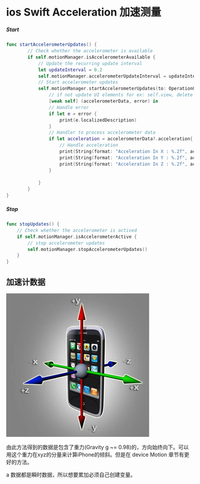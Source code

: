 # ios Swift Acceleration 加速测量

##### Start

```swift
func startAccelerometerUpdates() {
        // Check whether the accelerometer is available
        if self.motionManager.isAccelerometerAvailable {
            // Update the recurring update interval
            let updateInterval = 0.2
            self.motionManager.accelerometerUpdateInterval = updateInterval
            // Start accelerometer updates
            self.motionManager.startAccelerometerUpdates(to: OperationQueue.main) {
                // if not update UI elements for ex: self.view, delete [weak self]
                [weak self] (accelerometerData, error) in
                // Handle error
                if let e = error {
                    print(e.localizedDescription)
                }
                // Handler to process accelerometer data
                if let acceleration = accelerometerData?.acceleration{
                    // Handle acceleration
                    print(String(format: "Acceleration In X : %.2f", acceleration.x))
                    print(String(format: "Acceleration In Y : %.2f", acceleration.y))
                    print(String(format: "Acceleration In Z : %.2f", acceleration.z))
                }

            }
        }
}
```

##### Stop

```swift
func stopUpdates() {
    // Check whether the accelerometer is actived
    if self.motionManager.isAccelerometerActive {       
        // stop accelerometer updates
        self.motionManager.stopAccelerometerUpdates()   
    }
}
```

## 加速计数据

![](/assets/img_acceleration_orientation.png)

由此方法得到的数据是包含了重力\(Gravity g ~= 0.98\)的，方向始终向下。可以用这个重力在xyz的分量来计算iPhone的倾斜。但是在 device Motion 章节有更好的方法。

a 数据都是瞬时数据，所以想要累加必须自己创建变量。





